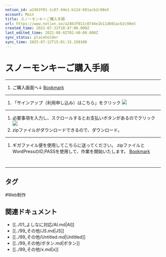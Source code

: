 ```yaml
---
notion_id: a2463f01-1c07-44e1-b11d-601acb2c98e5
account: Main
title: スノーモンキーご購入手順
url: https://www.notion.so/a2463f011c0744e1b11d601acb2c98e5
created_time: 2022-07-31T10:47:00.000Z
last_edited_time: 2022-08-02T02:40:00.000Z
sync_status: placeholder
sync_time: 2025-07-12T15:01:15.150100
---
```

# スノーモンキーご購入手順

---
1. ご購入画面へ↓
  [Bookmark](https://snow-monkey.2inc.org/product/snow-monkey/)
  ---
1. 「サインアップ（利用申し込み）はこちら」をクリック
  ![](https://prod-files-secure.s3.us-west-2.amazonaws.com/736adce6-a3a4-4a64-9f74-d9aa055c96d2/04297da3-0daf-47a5-98a2-56a2aa246489/_2022-07-31_19.48.40.png?X-Amz-Algorithm=AWS4-HMAC-SHA256&X-Amz-Content-Sha256=UNSIGNED-PAYLOAD&X-Amz-Credential=ASIAZI2LB466WI23XOR4%2F20250719%2Fus-west-2%2Fs3%2Faws4_request&X-Amz-Date=20250719T050926Z&X-Amz-Expires=3600&X-Amz-Security-Token=IQoJb3JpZ2luX2VjEIT%2F%2F%2F%2F%2F%2F%2F%2F%2F%2FwEaCXVzLXdlc3QtMiJGMEQCIElN42Lay1QzmwjyVi14YZQra83UReZpwx%2BVDgdqAUH%2FAiALxfLOCwufTxcTRInoX2NBaOUZ48ugjWLEk%2B9yVAa8ZSqIBAid%2F%2F%2F%2F%2F%2F%2F%2F%2F%2F8BEAAaDDYzNzQyMzE4MzgwNSIMPZfXu8ikotMDRI6vKtwDxsiapn8WJXLfckAVeJSZSnaeY5AXBOuM0NCwG%2BD3CazNNNSziYwh5u4%2F%2B%2FUSo3VZG4jwNau6VcTL3AcrzLb%2F896cxeXKdKv98llBQ3XYgIrGMjIIFrKt%2BPRiExwmRZZceqgBE2xOkY8dlaIqVIPIRJSItdVslb9PWnEIQXaeCgzuAeAt8UzChYoRHLt%2BXECQLZAO60WNP7BAuGY3Rwx%2FasPo9ZWqgJ6YdQEnHUCagLQ597AhqWRVD4E6KqbXY%2BcKkbwxSf4nPm4Kzg6AehGIYrB%2BENPYGChuWKi7RUU%2BsFV50NB4V9zXITo79xrpPPmODCEIGmRfCBRA6CRUuDLGqJ7SwGPkVkN2lrTNsL6gYVfnZGFI4nu5ljuTqKYCb1YpsUyN19XgVO%2BFBonJVSSApfE72vp7AHAC8YzPoTyvrzbLURWdmn7YtfFGlHzoZb2Qw%2B079CD%2BLpeoZ%2FOhMXBJS2gRvARtsEQzCKbsIjZkW9xWCA4tyLEmATZpo808lrYqTIV63JthSCQD0A0iOp5R%2FT%2BmsvXtihUQRldG8m9Uv3wfFYSdcSC%2FLt2ktIozD%2FpAsE4y%2BrRYaN%2BcIpUC5jKPmmf2itTTIRCUnEMwK4P08jJi75rrM4Yxdy3F9UIwy6vswwY6pgF6KwPXmQ0zvHyeb8Sfytr0JELr6I0Z7okkVLNrQOBAOqNJnv8aZRbeoErROhqQNCr3E9VBPjBnjUx9sXDwTK1YdbGs1yBDMgMdl8rE2ine1WxXkuVzSq6Srd3Tw3N7UyKL9zMCkpI6Ma8%2BCn48%2FBhUbEgEOWQjyetyew2xVE%2BbcgkIfRsZ7mOsqV1OJdxKgXJbm2P69SXbgIwgi10kkQ4fBUzQINFS&X-Amz-Signature=e0d0886fc22d733b9d744b9bdd4ba96e714287f3e89ef0b1c1b971f45749f704&X-Amz-SignedHeaders=host&x-amz-checksum-mode=ENABLED&x-id=GetObject)
  ---
1. 必要事項を入力し、スクロールするとお支払いボタンがあるのでクリック
  ![](https://prod-files-secure.s3.us-west-2.amazonaws.com/736adce6-a3a4-4a64-9f74-d9aa055c96d2/dc5d774b-636e-41d1-98d7-f8e7d65ef239/Untitled.png?X-Amz-Algorithm=AWS4-HMAC-SHA256&X-Amz-Content-Sha256=UNSIGNED-PAYLOAD&X-Amz-Credential=ASIAZI2LB466SN2JVCNT%2F20250719%2Fus-west-2%2Fs3%2Faws4_request&X-Amz-Date=20250719T050927Z&X-Amz-Expires=3600&X-Amz-Security-Token=IQoJb3JpZ2luX2VjEIT%2F%2F%2F%2F%2F%2F%2F%2F%2F%2FwEaCXVzLXdlc3QtMiJHMEUCIBmOXdSmNT12Z9CeTQehqDzqf%2F6iailuoi4llYHTNj6mAiEAhDyjfo2y%2FkNM7N9%2F5%2FWu6l%2BWpy1VC3bIEdO%2F11aABREqiAQInf%2F%2F%2F%2F%2F%2F%2F%2F%2F%2FARAAGgw2Mzc0MjMxODM4MDUiDNjBNs6XlThj1bgRSSrcA5AVzNOl2jhO5K%2FZVsxQaeg5v%2B%2B7brKju5tFYHXdnjLjs4aUtLk2D4ecWxiUIGJL4B0Su107ss2KnZH2JTVpXDbnlawSUR2odFli3ZvOKCQ3JKxUFYa4B03eDyczSLUAy%2Focsj3EIawoIYrAtimmUA4Wg52Ha0rR8mS6RBlNql%2FY1EhtzwjtuNSz2QCxmbb6OZRye4BL1Nucdb%2B%2BB4BjtJBRAVXZI3Led0mUXmAuap3D3Svs%2FKq%2B3xqAVqDA13GHfv1FmJ3sDzJUwjsMhj7Hsh%2B1oZKW96eUjqSWWowiFEas2Dfh2pp5HFAIaEtEVF5eNomxOzVHVh4PP6ETM0GaZaQ8MV1UXmhgW0H2bN%2FMYjrrJ%2FCnB39RriNo5XuRj%2F8U9Ntus7YrIAxAKFv7rxJwWk8FPILVdyANz6tQ8e7l2QVlFvbv4AyPIGIJf7hWfxOJ148ZyE7yjbucjZdS2QNPMjDoP5hSjnjpXx1MIrWZa%2F43miJGEjb4lJaD3UXkjy%2FKcWq4VY74q1sptFQFny42ykY%2FHWUF547fR3jIp1urcM2k13KrMZtc4JqCggUaCWyt1XsNoMU8sfOyCXyKXpK5vz7K850ZbQEYDeTtg55uA2hJt%2F6rCHX3CCPRGJDpMKWq7MMGOqUBeo%2F%2FFZV0CcsOjkOk8yUsQt9584cLU2CTZQOhYDVVfKPaAhRe8ijh13Q0cUxPwNL3BG0FT6fUOyTT6KkWlzcKtOaQBSAM9rU3OaJTPWltPKqB1jnR52a70ViKW6%2B3XcJCI6sThE92u5XenrpWprZYPFkRLwDHN48S%2B1cfKobnBENqCSV4yIk%2B0fP4MwiMBaymX%2FTEjKb%2BAs%2BCR8qCVQAd6LOm9hMC&X-Amz-Signature=585990b33fb2cfb4078fe71d3dca6073b447900280b9679cdb33f1555f3b2ae1&X-Amz-SignedHeaders=host&x-amz-checksum-mode=ENABLED&x-id=GetObject)
1. zipファイルがダウンロードできるので、ダウンロード。
  ---
1. ギガファイル便を使用してこちらに送ってください。
zipファイルとWordPressのID,PASSを使用して、作業を開始いたします。
  [Bookmark](https://gigafile.nu/)
  ```plain text


  ```
  
  ---
  

## タグ

#Web制作 

## 関連ドキュメント

- [[../01_よしなに対応/AI.md|AI]]
- [[../99_その他/JS.md|JS]]
- [[../99_その他/Untitled.md|Untitled]]
- [[../99_その他/ボタン.md|ボタン]]
- [[../99_その他/x.md|x]]
